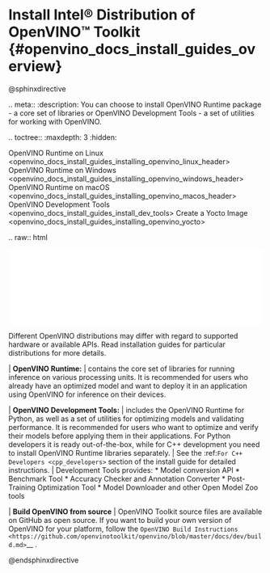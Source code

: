 # Install Intel® Distribution of OpenVINO™ Toolkit {#openvino_docs_install_guides_overview}

@sphinxdirective

.. meta::
   :description: You can choose to install OpenVINO Runtime package - a core set 
                 of libraries or OpenVINO Development Tools - a set of utilities 
                 for working with OpenVINO.


.. toctree::
   :maxdepth: 3
   :hidden:

   OpenVINO Runtime on Linux <openvino_docs_install_guides_installing_openvino_linux_header>
   OpenVINO Runtime on Windows <openvino_docs_install_guides_installing_openvino_windows_header>
   OpenVINO Runtime on macOS <openvino_docs_install_guides_installing_openvino_macos_header>  
   OpenVINO Development Tools <openvino_docs_install_guides_install_dev_tools>
   Create a Yocto Image <openvino_docs_install_guides_installing_openvino_yocto>


.. raw:: html

   <script type="module" crossorigin src="_static/selector-tool/assets/index-f34d1fad.js"></script>
   <meta name="viewport" content="width=device-width, initial-scale=1.0" />
   <iframe id="selector" src="_static/selector-tool/selector-d0636ef.html" style="width: 100%; border: none" title="Download Intel® Distribution of OpenVINO™ Toolkit"></iframe>


Different OpenVINO distributions may differ with regard to supported hardware or available APIs.
Read installation guides for particular distributions for more details. 

| **OpenVINO Runtime:** 
|    contains the core set of libraries for running inference on various processing units. It is recommended for users who already have an optimized model 
     and want to deploy it in an application using OpenVINO for inference on their devices.

| **OpenVINO Development Tools:** 
|    includes the OpenVINO Runtime for Python, as well as a set of utilities for optimizing models and validating performance. 
     It is recommended for users who want to optimize and verify their models before applying them in their applications.
     For Python developers it is ready out-of-the-box, while for C++ development you need to install OpenVINO Runtime libraries separately.
|    See the :ref:`For C++ Developers <cpp_developers>` section of the install guide for detailed instructions.
|    Development Tools provides:
     * Model conversion API
     * Benchmark Tool
     * Accuracy Checker and Annotation Converter
     * Post-Training Optimization Tool
     * Model Downloader and other Open Model Zoo tools


| **Build OpenVINO from source**
|    OpenVINO Toolkit source files are available on GitHub as open source. If you want to build your own version of OpenVINO for your platform, 
     follow the `OpenVINO Build Instructions <https://github.com/openvinotoolkit/openvino/blob/master/docs/dev/build.md>`__ .




@endsphinxdirective

